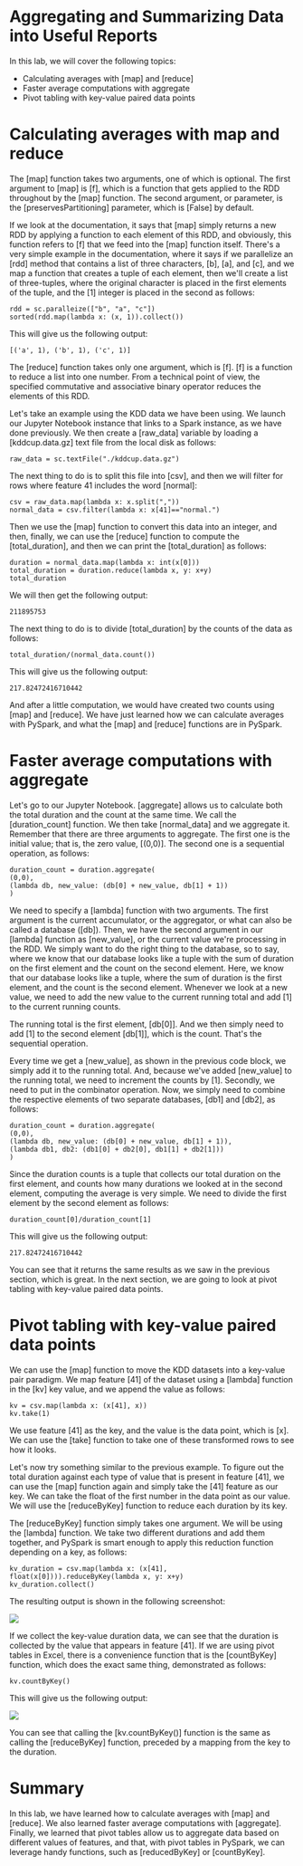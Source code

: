 
Aggregating and Summarizing Data into Useful Reports
====================================================


In this lab, we will cover the following topics:

-   Calculating averages with [map] and [reduce]
-   Faster average computations with aggregate
-   Pivot tabling with key-value paired data points

Calculating averages with map and reduce
========================================

The [map] function takes two arguments, one of which is optional.
The first argument to [map] is [f], which is a function that
gets applied to the RDD throughout by the [map] function. The
second argument, or parameter, is the [preservesPartitioning]
parameter, which is [False] by default.

If we look at the documentation, it says that [map] simply returns
a new RDD by applying a function to each element of this RDD, and
obviously, this function refers to [f] that we feed into the
[map] function itself. There\'s a very simple example in the
documentation, where it says if we parallelize an [rdd] method
that contains a list of three characters, [b], [a], and
[c], and we map a function that creates a tuple of each element,
then we\'ll create a list of three-tuples, where the original character
is placed in the first elements of the tuple, and the [1] integer
is placed in the second as follows:

```
rdd = sc.paralleize(["b", "a", "c"])
sorted(rdd.map(lambda x: (x, 1)).collect())
```


This will give us the following output:

```
[('a', 1), ('b', 1), ('c', 1)]
```


The [reduce] function takes only one argument, which is [f].
[f] is a function to reduce a list into one number. From a
technical point of view, the specified commutative and associative
binary operator reduces the elements of this RDD.

Let\'s take an example using the KDD data we have been using. We launch
our Jupyter Notebook instance that links to a Spark instance, as we have
done previously. We then create a [raw\_data] variable by loading
a [kddcup.data.gz] text file from the local disk as follows:

```
raw_data = sc.textFile("./kddcup.data.gz")
```


The next thing to do is to split this file into [csv], and then we
will filter for rows where feature 41 includes the word [normal]:

```
csv = raw_data.map(lambda x: x.split(","))
normal_data = csv.filter(lambda x: x[41]=="normal.")
```


Then we use the [map] function to convert this data into an
integer, and then, finally, we can use the [reduce] function to
compute the [total\_duration], and then we can print the
[total\_duration] as follows:

```
duration = normal_data.map(lambda x: int(x[0]))
total_duration = duration.reduce(lambda x, y: x+y)
total_duration
```


We will then get the following output:

```
211895753
```


The next thing to do is to divide [total\_duration] by the counts
of the data as follows:

```
total_duration/(normal_data.count())
```


This will give us the following output:

```
217.82472416710442
```


And after a little computation, we would have created two counts using
[map] and [reduce]. We have just learned how we can
calculate averages with PySpark, and what the [map] and
[reduce] functions are in PySpark.

Faster average computations with aggregate
==========================================

Let\'s go to our Jupyter Notebook.
[aggregate] allows us to calculate both the total duration and the
count at the same time. We call the [duration\_count] function. We
then take [normal\_data] and we aggregate it. Remember that there
are three arguments to aggregate. The first one is the initial value;
that is, the zero value, [(0,0)]. The second one is a sequential
operation, as follows:

```
duration_count = duration.aggregate(
(0,0),
(lambda db, new_value: (db[0] + new_value, db[1] + 1))
)
```


We need to specify a [lambda] function with two arguments. The
first argument is the current accumulator, or the aggregator, or what
can also be called a database ([db]). Then, we have the second
argument in our [lambda] function as [new\_value], or the
current value we\'re processing in the RDD. We simply want to do the
right thing to the database, so to say, where we know that our database
looks like a tuple with the sum of duration on the first element and the
count on the second element. Here, we know that our database looks like
a tuple, where the sum of duration is the first element, and the count
is the second element. Whenever we look at a new value, we need to add
the new value to the current running total and add [1] to the
current running counts.

The running total is the first element, [db\[0\]]. And we then
simply need to add [1] to the second element [db\[1\]],
which is the count. That\'s the sequential operation.

Every time we get a [new\_value], as shown in the previous code
block, we simply add it to the running total. And, because we\'ve added
[new\_value] to the running total, we need to increment the counts
by [1]. Secondly, we need to put in the combinator operation. Now,
we simply need to combine the respective elements of two separate
databases, [db1] and [db2], as follows:

```
duration_count = duration.aggregate(
(0,0),
(lambda db, new_value: (db[0] + new_value, db[1] + 1)),
(lambda db1, db2: (db1[0] + db2[0], db1[1] + db2[1]))
)
```


Since the duration counts is a tuple that collects our total duration on
the first element, and counts how many durations we looked at in the
second element, computing the average is very simple. We need to divide
the first element by the second element as follows:

```
duration_count[0]/duration_count[1]
```


This will give us the following output:

```
217.82472416710442
```


You can see that it returns the same results as we saw in the previous
section, which is great. In the next section, we are going to look at
pivot tabling with key-value paired data points.

Pivot tabling with key-value paired data points
===============================================

We can use the [map] function to move the KDD datasets into a
key-value pair paradigm. We map feature [41] of the dataset using
a [lambda] function in the [kv] key value, and we append the
value as follows:

```
kv = csv.map(lambda x: (x[41], x))
kv.take(1)
```


We use feature [41] as the key, and the value is the data point,
which is [x]. We can use the [take] function to take one of
these transformed rows to see how it looks.

Let\'s now try something similar to the previous example. To figure out
the total duration against each type of value that is present in feature
[41], we can use the [map] function again and simply take
the [41] feature as our key. We can take the float of the first
number in the data point as our value. We will use the
[reduceByKey] function to reduce each duration by its key.


The [reduceByKey] function simply takes one argument. We will be
using the [lambda] function. We take two different durations and
add them together, and PySpark is smart enough to apply this reduction
function depending on a key, as follows:

```
kv_duration = csv.map(lambda x: (x[41], float(x[0]))).reduceByKey(lambda x, y: x+y)
kv_duration.collect()
```


The resulting output is shown in the following screenshot:


![](./images/dc4b7020-d1a2-48ee-8e9f-6f152fefc69f.png)



If we collect the key-value duration data, we can see that the duration
is collected by the value that appears in feature [41]. If we are
using pivot tables in Excel, there is a convenience function that is the
[countByKey] function, which does the exact same thing,
demonstrated as follows:

```
kv.countByKey()
```


This will give us the following output:


![](./images/0e2d8e34-d50e-447b-818e-d2139cdaa519.png)



You can see that calling the [kv.countByKey()] function is the
same as calling the [reduceByKey] function, preceded by a mapping
from the key to the duration.

Summary
=======

In this lab, we have learned how to calculate averages with
[map] and [reduce]. We also learned faster average
computations with [aggregate]. Finally, we learned that pivot
tables allow us to aggregate data based on different values of features,
and that, with pivot tables in PySpark, we can leverage handy functions,
such as [reducedByKey] or [countByKey].
